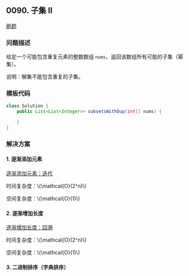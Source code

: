 <script src="https://cdn.bootcss.com/mathjax/2.7.7/MathJax.js?config=TeX-AMS-MML_HTMLorMML"></script>

## 0090. 子集 II

[刷题](qu0090/solu/Solution.java)

### 问题描述

给定一个可能包含重复元素的整数数组 `nums`，返回该数组所有可能的子集（幂集）。

说明：解集不能包含重复的子集。

### 模板代码

``` java
class Solution {
    public List<List<Integer>> subsetsWithDup(int[] nums) {

    }
}
```

### 解决方案

#### 1. 逐渐添加元素

[逐渐添加元素：迭代](qu0090/solu1/Solution.java)

时间复杂度：\\(\mathcal{O}(2^n)\\)

空间复杂度：\\(\mathcal{O}(1)\\)


#### 2. 逐渐增加长度

[逐渐增加长度：回溯](qu0090/solu1/Solution.java)

时间复杂度：\\(\mathcal{O}(2^n)\\)

空间复杂度：\\(\mathcal{O}(1)\\)


#### 3. 二进制排序（字典排序）

